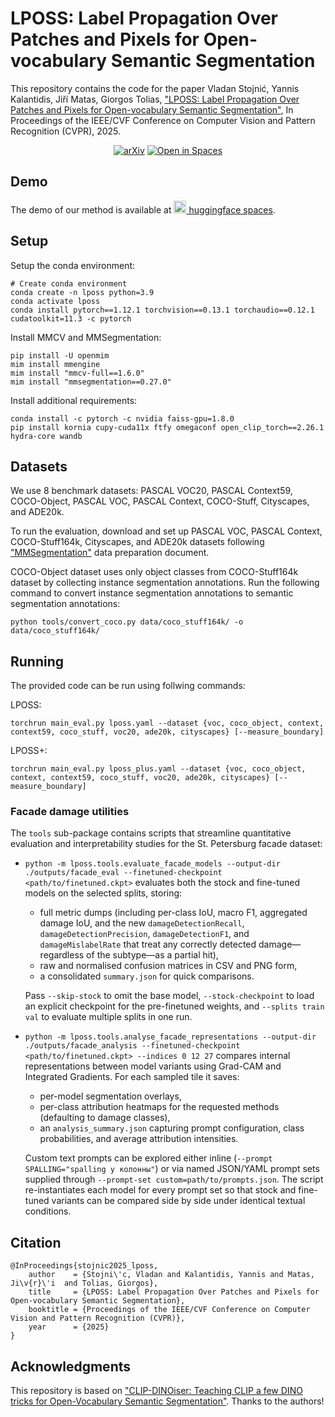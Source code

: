 # LPOSS: Label Propagation Over Patches and Pixels for Open-vocabulary Semantic Segmentation

This repository contains the code for the paper Vladan Stojnić, Yannis Kalantidis, Jiří Matas, Giorgos Tolias, ["LPOSS: Label Propagation Over Patches and Pixels for Open-vocabulary Semantic Segmentation"](http://arxiv.org/abs/2503.19777), In Proceedings of the IEEE/CVF Conference on Computer Vision and Pattern Recognition (CVPR), 2025.

<div align="center">
    
[![arXiv](https://img.shields.io/badge/arXiv-2503.19777-b31b1b.svg)](http://arxiv.org/abs/2503.19777) [![Open in Spaces](https://huggingface.co/datasets/huggingface/badges/resolve/main/open-in-hf-spaces-md-dark.svg)](https://huggingface.co/spaces/stojnvla/LPOSS)

</div>

## Demo

The demo of our method is available at [<img src="https://huggingface.co/datasets/huggingface/brand-assets/resolve/main/hf-logo.png" height=20px> huggingface spaces](https://huggingface.co/spaces/stojnvla/LPOSS).

## Setup

Setup the conda environment:
```
# Create conda environment
conda create -n lposs python=3.9
conda activate lposs
conda install pytorch==1.12.1 torchvision==0.13.1 torchaudio==0.12.1 cudatoolkit=11.3 -c pytorch
```
Install MMCV and MMSegmentation:
```
pip install -U openmim
mim install mmengine    
mim install "mmcv-full==1.6.0"
mim install "mmsegmentation==0.27.0"
```
Install additional requirements:
```
conda install -c pytorch -c nvidia faiss-gpu=1.8.0
pip install kornia cupy-cuda11x ftfy omegaconf open_clip_torch==2.26.1 hydra-core wandb
```

## Datasets

We use 8 benchmark datasets: PASCAL VOC20, PASCAL Context59, COCO-Object, PASCAL VOC, PASCAL Context, COCO-Stuff, Cityscapes, and ADE20k.

To run the evaluation, download and set up PASCAL VOC, PASCAL Context, COCO-Stuff164k, Cityscapes, and ADE20k datasets following ["MMSegmentation"](https://mmsegmentation.readthedocs.io/en/latest/user_guides/2_dataset_prepare.html) data preparation document.

COCO-Object dataset uses only object classes from COCO-Stuff164k dataset by collecting instance segmentation annotations. Run the following command to convert instance segmentation annotations to semantic segmentation annotations:

```
python tools/convert_coco.py data/coco_stuff164k/ -o data/coco_stuff164k/
```

## Running

The provided code can be run using follwing commands:

LPOSS:
```
torchrun main_eval.py lposs.yaml --dataset {voc, coco_object, context, context59, coco_stuff, voc20, ade20k, cityscapes} [--measure_boundary]
```

LPOSS+:
```
torchrun main_eval.py lposs_plus.yaml --dataset {voc, coco_object, context, context59, coco_stuff, voc20, ade20k, cityscapes} [--measure_boundary]
```

### Facade damage utilities

The `tools` sub-package contains scripts that streamline quantitative evaluation and interpretability studies for the St. Petersburg facade dataset:

* `python -m lposs.tools.evaluate_facade_models --output-dir ./outputs/facade_eval --finetuned-checkpoint <path/to/finetuned.ckpt>` evaluates both the stock and fine-tuned models on the selected splits, storing:
  * full metric dumps (including per-class IoU, macro F1, aggregated damage IoU, and the new `damageDetectionRecall`, `damageDetectionPrecision`, `damageDetectionF1`, and `damageMislabelRate` that treat any correctly detected damage—regardless of the subtype—as a partial hit),
  * raw and normalised confusion matrices in CSV and PNG form,
  * a consolidated `summary.json` for quick comparisons.

  Pass `--skip-stock` to omit the base model, `--stock-checkpoint` to load an explicit checkpoint for the pre-finetuned weights, and `--splits train val` to evaluate multiple splits in one run.

* `python -m lposs.tools.analyse_facade_representations --output-dir ./outputs/facade_analysis --finetuned-checkpoint <path/to/finetuned.ckpt> --indices 0 12 27` compares internal representations between model variants using Grad-CAM and Integrated Gradients. For each sampled tile it saves:
  * per-model segmentation overlays,
  * per-class attribution heatmaps for the requested methods (defaulting to damage classes),
  * an `analysis_summary.json` capturing prompt configuration, class probabilities, and average attribution intensities.

  Custom text prompts can be explored either inline (`--prompt SPALLING="spalling у колонны"`) or via named JSON/YAML prompt sets supplied through `--prompt-set custom=path/to/prompts.json`. The script re-instantiates each model for every prompt set so that stock and fine-tuned variants can be compared side by side under identical textual conditions.

## Citation

```
@InProceedings{stojnic2025_lposs,
    author    = {Stojni\'c, Vladan and Kalantidis, Yannis and Matas, Ji\v{r}\'i  and Tolias, Giorgos},
    title     = {LPOSS: Label Propagation Over Patches and Pixels for Open-vocabulary Semantic Segmentation},
    booktitle = {Proceedings of the IEEE/CVF Conference on Computer Vision and Pattern Recognition (CVPR)},
    year      = {2025}
}
```

## Acknowledgments

This repository is based on ["CLIP-DINOiser: Teaching CLIP a few DINO tricks for Open-Vocabulary Semantic Segmentation"](https://github.com/wysoczanska/clip_dinoiser). Thanks to the authors!
